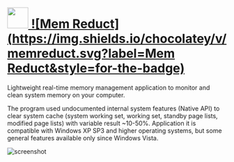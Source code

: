 # [<img src="https://cdn.rawgit.com/JourneyOver/chocolatey-packages/25bdfa16dc70cbc99cdfee77eaff56714fc57a14/icons/memreduct.png" height="48" width="48" /> ![Mem Reduct](https://img.shields.io/chocolatey/v/memreduct.svg?label=Mem Reduct&style=for-the-badge)](https://chocolatey.org/packages/memreduct)

Lightweight real-time memory management application to monitor and clean system memory on your computer.

The program used undocumented internal system features (Native API) to clear system cache (system working set, working set, standby page lists, modified page lists) with variable result ~10-50%. Application it is compatible with Windows XP SP3 and higher operating systems, but some general features available only since Windows Vista.

![screenshot](https://raw.githubusercontent.com/JourneyOver/chocolatey-packages/master/readme_imgs/memreduct.png)

